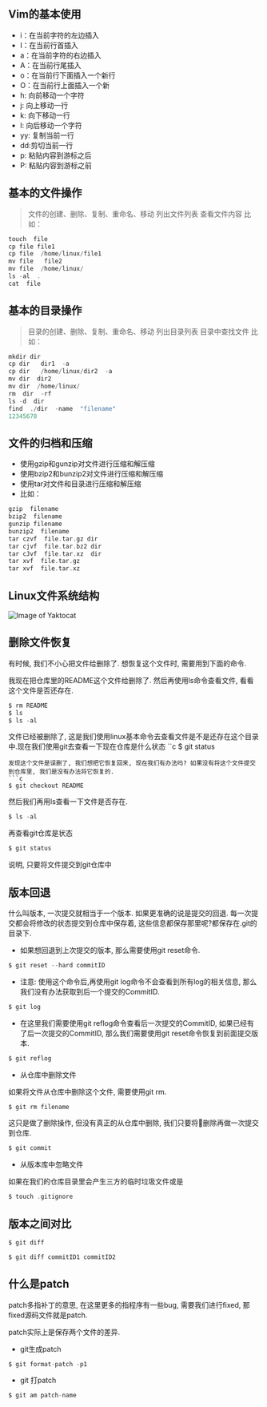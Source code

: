 ## Vim的基本使用

* i：在当前字符的左边插入
* I：在当前行首插入
* a：在当前字符的右边插入
* A：在当前行尾插入
* o：在当前行下面插入一个新行
* O：在当前行上面插入一个新
* h: 向前移动一个字符
* j: 向上移动一行
* k: 向下移动一行
* l: 向后移动一个字符
* yy: 复制当前一行
* dd:剪切当前一行
* p: 粘贴内容到游标之后
* P: 粘贴内容到游标之前

## 基本的文件操作

>文件的创建、删除、复制、重命名、移动
>列出文件列表
>查看文件内容
>比如：
```c
touch  file
cp file file1
cp file  /home/linux/file1
mv file   file2
mv file  /home/linux/
ls -al  .
cat  file
```

## 基本的目录操作

>目录的创建、删除、复制、重命名、移动
>列出目录列表
>目录中查找文件
>比如：

```c
mkdir dir
cp dir   dir1  -a
cp dir   /home/linux/dir2  -a
mv dir  dir2
mv dir  /home/linux/
rm  dir  -rf
ls -d  dir
find  ./dir  -name  "filename"
12345678
```

## 文件的归档和压缩

* 使用gzip和gunzip对文件进行压缩和解压缩
* 使用bzip2和bunzip2对文件进行压缩和解压缩
* 使用tar对文件和目录进行压缩和解压缩
* 比如：
```c
gzip  filename
bzip2  filename
gunzip filename
bunzip2  filename
tar czvf  file.tar.gz dir
tar cjvf  file.tar.bz2 dir
tar cJvf  file.tar.xz  dir
tar xvf  file.tar.gz
tar xvf  file.tar.xz
```

## Linux文件系统结构

![Image of Yaktocat](https://nts.newbieol.com/static/k6/mySQL/class-002/img/linux_fs.jpg)

## 删除文件恢复

有时候, 我们不小心把文件给删除了. 想恢复这个文件时, 需要用到下面的命令.

我现在把仓库里的README这个文件给删除了. 然后再使用ls命令查看文件, 看看这个文件是否还存在.
```c
$ rm README
$ ls
$ ls -al
```
文件已经被删除了, 这是我们使用linux基本命令去查看文件是不是还存在这个目录中.现在我们使用git去查看一下现在仓库是什么状态
``c
$ git status
```
发现这个文件是误删了, 我们想把它恢复回来, 现在我们有办法吗? 如果没有将这个文件提交到仓库里, 我们是没有办法将它恢复的.
```c
$ git checkout README
```
然后我们再用ls查看一下文件是否存在.
```c
$ ls -al
```
再查看git仓库是状态
```c
$ git status
```
说明, 只要将文件提交到git仓库中

## 版本回退

什么叫版本, 一次提交就相当于一个版本. 如果更准确的说是提交的回退. 每一次提交都会将修改的状态提交到仓库中保存着, 这些信息都保存那里呢?都保存在.git的目录下.

* 如果想回退到上次提交的版本, 那么需要使用git reset命令.
```c
$ git reset --hard commitID
```
* 注意: 使用这个命令后,再使用git log命令不会查看到所有log的相关信息, 那么我们没有办法获取到后一个提交的CommitID.
```c
$ git log
```
* 在这里我们需要使用git reflog命令查看后一次提交的CommitID, 如果已经有了后一次提交的CommitID, 那么我们需要使用git reset命令恢复到前面提交版本.
```c
$ git reflog
```
* 从仓库中删除文件

如果将文件从仓库中删除这个文件, 需要使用git rm.
```c
$ git rm filename
```
这只是做了删除操作, 但没有真正的从仓库中删除, 我们只要将删除再做一次提交到仓库.
```c
$ git commit
```
* 从版本库中忽略文件

如果在我们的仓库目录里会产生三方的临时垃圾文件或是
```c
$ touch .gitignore
```
## 版本之间对比
```c
$ git diff

$ git diff commitID1 commitID2
```

## 什么是patch

patch多指补丁的意思, 在这里更多的指程序有一些bug, 需要我们进行fixed, 那fixed源码文件就是patch.

patch实际上是保存两个文件的差异.

* git生成patch
```c
$ git format-patch -p1
```
* git 打patch
```c
$ git am patch-name
```
